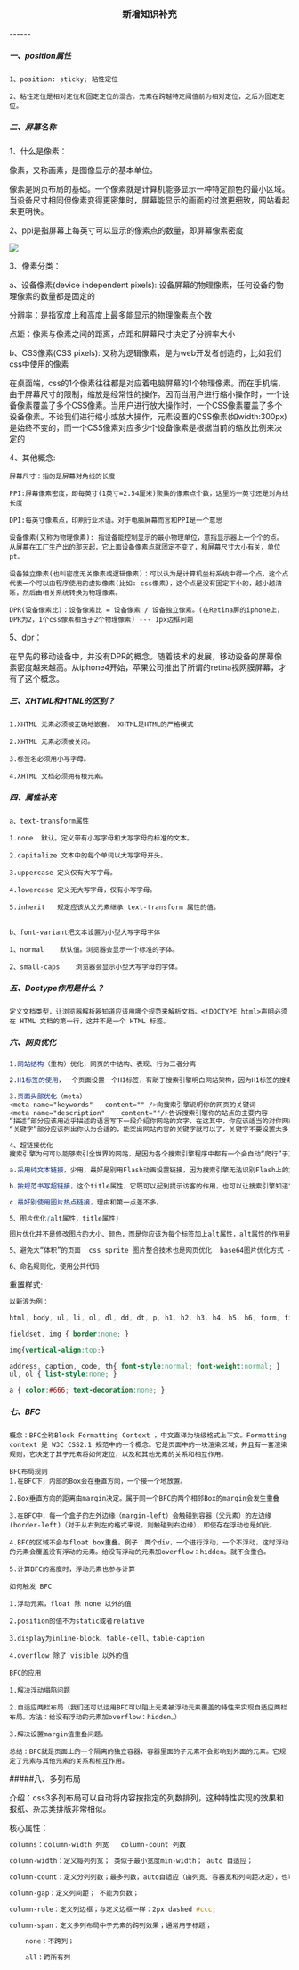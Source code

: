 <h3 align="center">新增知识补充</h3>
------

##### 一、position属性

```
1、position: sticky; 粘性定位

2、粘性定位是相对定位和固定定位的混合。元素在跨越特定阈值前为相对定位，之后为固定定位。

```

##### 二、屏幕名称

1、什么是像素：

像素，又称画素，是图像显示的基本单位。

像素是网页布局的基础。一个像素就是计算机能够显示一种特定颜色的最小区域。当设备尺寸相同但像素变得更密集时，屏幕能显示的画面的过渡更细致，网站看起来更明快。



2、ppi是指屏幕上每英寸可以显示的像素点的数量，即屏幕像素密度

![](C:\Users\Mac\Desktop\lesson\一阶段\day11表格表单和统筹\day11表格表单和统筹\知识补充\img\ppi.png)

3、像素分类：

a、设备像素(device independent pixels): 设备屏幕的物理像素，任何设备的物理像素的数量都是固定的

分辨率：是指宽度上和高度上最多能显示的物理像素点个数

点距：像素与像素之间的距离，点距和屏幕尺寸决定了分辨率大小



b、CSS像素(CSS pixels): 又称为逻辑像素，是为web开发者创造的，比如我们css中使用的像素

在桌面端，css的1个像素往往都是对应着电脑屏幕的1个物理像素。而在手机端，由于屏幕尺寸的限制，缩放是经常性的操作。因而当用户进行缩小操作时，一个设备像素覆盖了多个CSS像素。当用户进行放大操作时，一个CSS像素覆盖了多个设备像素。不论我们进行缩小或放大操作，元素设置的CSS像素(如width:300px)是始终不变的，而一个CSS像素对应多少个设备像素是根据当前的缩放比例来决定的



4、其他概念:

```
屏幕尺寸：指的是屏幕对角线的长度

PPI:屏幕像素密度，即每英寸(1英寸=2.54厘米)聚集的像素点个数，这里的一英寸还是对角线长度

DPI:每英寸像素点，印刷行业术语。对于电脑屏幕而言和PPI是一个意思

设备像素(又称为物理像素): 指设备能控制显示的最小物理单位，意指显示器上一个个的点。从屏幕在工厂生产出的那天起，它上面设备像素点就固定不变了，和屏幕尺寸大小有关，单位 pt。

设备独立像素(也叫密度无关像素或逻辑像素)：可以认为是计算机坐标系统中得一个点，这个点代表一个可以由程序使用的虚拟像素(比如: css像素)，这个点是没有固定下小的，越小越清晰，然后由相关系统转换为物理像素。

DPR(设备像素比)：设备像素比 = 设备像素 / 设备独立像素。(在Retina屏的iphone上，DPR为2，1个css像素相当于2个物理像素) --- 1px边框问题
```

5、dpr：

在早先的移动设备中，并没有DPR的概念。随着技术的发展，移动设备的屏幕像素密度越来越高。从iphone4开始，苹果公司推出了所谓的retina视网膜屏幕，才有了这个概念。



##### 三、XHTML和HTML的区别？

```
1.XHTML 元素必须被正确地嵌套。 XHTML是HTML的严格模式

2.XHTML 元素必须被关闭。

3.标签名必须用小写字母。

4.XHTML 文档必须拥有根元素。
```

##### 四、属性补充

```
a、text-transform属性

1.none	默认。定义带有小写字母和大写字母的标准的文本。

2.capitalize 文本中的每个单词以大写字母开头。

3.uppercase	定义仅有大写字母。

4.lowercase	定义无大写字母，仅有小写字母。

5.inherit	规定应该从父元素继承 text-transform 属性的值。


b、font-variant把文本设置为小型大写字母字体

1、normal	默认值。浏览器会显示一个标准的字体。

2、small-caps	浏览器会显示小型大写字母的字体。
```

##### 五、<span>Doctype</span>作用是什么？

```
定义文档类型，让浏览器解析器知道应该用哪个规范来解析文档。<!DOCTYPE html>声明必须在 HTML 文档的第一行，这并不是一个 HTML 标签。
```



##### 六、网页优化

```css
1.网站结构（重构）优化，网页的中结构、表现、行为三者分离

2.H1标签的使用，一个页面设置一个H1标签，有助于搜索引擎明白网站架构，因为H1标签的搜索权重比其他标签高，一般用于logo区域。

3.页面头部优化（meta）
<meta name="keywords"   content="" />向搜索引擎说明你的网页的关键词
<meta name="description"    content=""/>告诉搜索引擎你的站点的主要内容
“描述”部分应该用近乎描述的语言写下一段介绍你网站的文字，在这其中，你应该适当的对你网站的特色内容加以重复以求突出；
“关键字”部分应该列出你认为合适的，能突出网站内容的关键字就可以了，关键字不要设置太多，可设置10---8个，搜索引擎只会浏览靠前的几个关键字。

4、超链接优化
搜索引擎为何可以能够索引全世界的网站，是因为各个搜索引擎程序中都有一个会自动“爬行”于互联网上的智能机器人程序，这个机器人就是顺着网站之间的链接游览世界的，那么我们就应该为它创造一个良好的爬行通道——合理的设置链接。 

a.采用纯文本链接，少用，最好是别用Flash动画设置链接，因为搜索引擎无法识别Flash上的文字

b.按规范书写超链接，这个title属性，它既可以起到提示访客的作用，也可以让搜索引擎知道它要去哪里

c.最好别使用图片热点链接，理由和第一点差不多。

5、图片优化(alt属性，title属性)

图片优化并不是修改图片的大小、颜色，而是你应该为每个标签加上alt属性，alt属性的作用是当图片无法显示时以文字作为替代显示出来，而对于SEO来说，它可以令搜索引擎有机会索引你网站上的图片，对于一些确实没什么意义的图片，最好也不要省略alt，而应该留空，即 alt=""。

5、避免大“体积”的页面  css sprite 图片整合技术也是网页优化  base64图片优化方式 --- 有些小图可以转换

6、命名规则化，使用公共代码
```

重置样式:

```css
以新浪为例：

html, body, ul, li, ol, dl, dd, dt, p, h1, h2, h3, h4, h5, h6, form, fieldset, legend, img { margin:0; padding:0; }

fieldset, img { border:none; }

img{vertical-align:top;}

address, caption, code, th{ font-style:normal; font-weight:normal; }
ul, ol { list-style:none; } 

a { color:#666; text-decoration:none; }


```





##### 七、BFC

```
概念：BFC全称Block Formatting Context ，中文直译为块级格式上下文。Formatting context 是 W3C CSS2.1 规范中的一个概念。它是页面中的一块渲染区域，并且有一套渲染规则，它决定了其子元素将如何定位，以及和其他元素的关系和相互作用。

BFC布局规则
1.在BFC下，内部的Box会在垂直方向，一个接一个地放置。
 
2.Box垂直方向的距离由margin决定。属于同一个BFC的两个相邻Box的margin会发生重叠 

3.在BFC中，每一个盒子的左外边缘（margin-left）会触碰到容器（父元素）的左边缘(border-left)（对于从右到左的格式来说，则触碰到右边缘），即使存在浮动也是如此。
 
4.BFC的区域不会与float box重叠。例子：两个div，一个进行浮动，一个不浮动，这时浮动的元素会覆盖没有浮动的元素。给没有浮动的元素加overflow：hidden。就不会重合。

5.计算BFC的高度时，浮动元素也参与计算

如何触发 BFC

1.浮动元素，float 除 none 以外的值

2.position的值不为static或者relative

3.display为inline-block、table-cell、table-caption

4.overflow 除了 visible 以外的值

BFC的应用

1.解决浮动塌陷问题

2.自适应两栏布局（我们还可以运用BFC可以阻止元素被浮动元素覆盖的特性来实现自适应两栏布局。方法：给没有浮动的元素加overflow：hidden。）

3.解决设置margin值重叠问题。

总结：BFC就是页面上的一个隔离的独立容器，容器里面的子元素不会影响到外面的元素。它规定了元素与其他元素的关系和相互作用。
```



#####八、多列布局

介绍：css3多列布局可以自动将内容按指定的列数排列，这种特性实现的效果和报纸、杂志类排版非常相似。

核心属性：

```css
columns：column-width 列宽   column-count 列数

column-width：定义每列列宽； 类似于最小宽度min-width； auto 自适应；

column-count：定义分列列数；最多列数，auto自适应（由列宽、容器宽和列间距决定），也可固定

column-gap：定义列间距； 不能为负数；

column-rule：定义列边框；与定义边框一样：2px dashed #ccc;

column-span：定义多列布局中子元素的跨列效果；通常用于标题；

	none：不跨列；

	all：跨所有列
```

